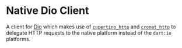 # Native Dio Client

A client for [Dio](https://pub.dev/packages/dio) which makes use of [`cupertino_http`](https://pub.dev/packages/cupertino_http) and [`cronet_http`](https://pub.dev/packages/cronet_http) to delegate HTTP requests to the native platform instead of the `dart:io` platforms.
